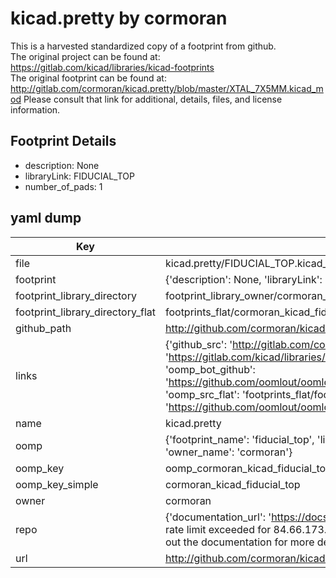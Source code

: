 # kicad.pretty by cormoran  
This is a harvested standardized copy of a footprint from github.  
The original project can be found at:  
https://gitlab.com/kicad/libraries/kicad-footprints  
The original footprint can be found at:
http://gitlab.com/cormoran/kicad.pretty/blob/master/XTAL_7X5MM.kicad_mod
Please consult that link for additional, details, files, and license information.  
## Footprint Details
* description: None  
* libraryLink: FIDUCIAL_TOP  
* number_of_pads: 1  
## yaml dump  
| Key | Value |  
| --- | --- |  
| file | kicad.pretty/FIDUCIAL_TOP.kicad_mod |  
| footprint | {'description': None, 'libraryLink': 'FIDUCIAL_TOP', 'number_of_pads': 1} |  
| footprint_library_directory | footprint_library_owner/cormoran_kicad.pretty |  
| footprint_library_directory_flat | footprints_flat/cormoran_kicad_fiducial_top/working |  
| github_path | http://github.com/cormoran/kicad.pretty/blob/master/FIDUCIAL_TOP.kicad_mod |  
| links | {'github_src': 'http://gitlab.com/cormoran/kicad.pretty/blob/master/XTAL_7X5MM.kicad_mod', 'github_src_repo': 'https://gitlab.com/kicad/libraries/kicad-footprints', 'oomp_bot': 'footprints/cormoran_kicad_fiducial_top/working', 'oomp_bot_github': 'https://github.com/oomlout/oomlout_oomp_footprint_bot/tree/main/footprints/cormoran_kicad_fiducial_top/working', 'oomp_src_flat': 'footprints_flat/footprints_flat/cormoran_kicad_fiducial_top/working', 'oomp_src_flat_github': 'https://github.com/oomlout/oomlout_oomp_footprint_src/tree/main/footprints_flat/cormoran_kicad_fiducial_top/working'} |  
| name | kicad.pretty |  
| oomp | {'footprint_name': 'fiducial_top', 'library_name': 'kicad', 'original_filename': 'kicad.pretty/FIDUCIAL_TOP.kicad_mod', 'owner_name': 'cormoran'} |  
| oomp_key | oomp_cormoran_kicad_fiducial_top |  
| oomp_key_simple | cormoran_kicad_fiducial_top |  
| owner | cormoran |  
| repo | {'documentation_url': 'https://docs.github.com/rest/overview/resources-in-the-rest-api#rate-limiting', 'message': "API rate limit exceeded for 84.66.173.59. (But here's the good news: Authenticated requests get a higher rate limit. Check out the documentation for more details.)"} |  
| url | http://github.com/cormoran/kicad.pretty |  

